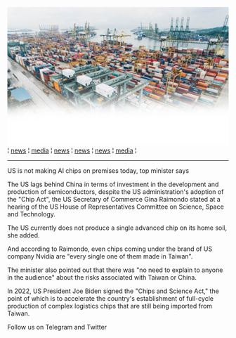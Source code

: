 ![top-banner-logistics-1024x640-3305845134](/top-banner-logistics-1024x640-3305845134.jpg)
¦ [news](news.md) ¦ [media](media.md) ¦ [news](news.md) ¦ [news](news.md) ¦ [news](news.md) ¦ [media](media.md) ¦

---
US is not making AI chips on premises today, top minister says

The US lags behind China in terms of investment in the development and production of semiconductors, despite the US administration's adoption of the "Chip Act", the US Secretary of Commerce Gina Raimondo stated at a hearing of the US House of Representatives Committee on Science, Space and Technology.

The US currently does not produce a single advanced chip on its home soil, she added.

And according to Raimondo, even chips coming under the brand of US company Nvidia are "every single one of them made in Taiwan".

The minister also pointed out that there was "no need to explain to anyone in the audience" about the risks associated with Taiwan or China.

In 2022, US President Joe Biden signed the "Chips and Science Act," the point of which is to accelerate the country's establishment of full-cycle production of complex logistics chips that are still being imported from Taiwan.

Follow us on Telegram and Twitter